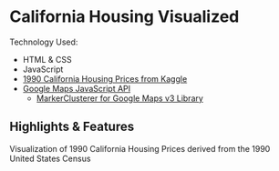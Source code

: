 # California Housing Visualized

Technology Used:
* HTML & CSS
* JavaScript
* [1990 California Housing Prices from Kaggle](https://www.kaggle.com/camnugent/california-housing-prices)
* [Google Maps JavaScript API](https://developers.google.com/maps/documentation/javascript/reference/)
  * [MarkerClusterer for Google Maps v3 Library](https://github.com/googlemaps/v3-utility-library/tree/master/markerclusterer)

## Highlights & Features

Visualization of 1990 California Housing Prices derived from the 1990 United States Census
